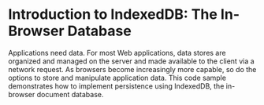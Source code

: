 # Introduction to IndexedDB: The In-Browser Database
Applications need data. For most Web applications, data stores are organized and managed on the server and made available to the client via a network request. As browsers become increasingly more capable, so do the options to store and manipulate application data. This code sample demonstrates how to implement persistence using IndexedDB, the in-browser document database.

